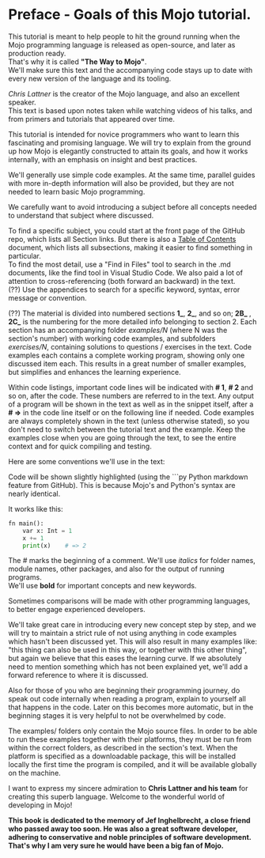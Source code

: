 # Preface - Goals of this Mojo tutorial.

This tutorial is meant to help people to hit the ground running when the Mojo programming language is released as open-source, and later as production ready.  
That's why it is called **"The Way to Mojo"**.  
We'll make sure this text and the accompanying code stays up to date with every new version of the language and its tooling.  

*Chris Lattner* is the creator of the Mojo language, and also an excellent speaker.  
This text is based upon notes taken while watching videos of his talks, and from primers and tutorials that appeared over time.

This tutorial is intended for novice programmers who want to learn this fascinating and promising language. We will try to explain from the ground up how Mojo is elegantly constructed to attain its goals, and how it works internally, with an emphasis on insight and best practices. 

We'll generally use simple code examples. At the same time, parallel guides with more in-depth information will also be provided, but they are not needed to learn basic Mojo programming.

We carefully want to avoid introducing a subject before all concepts needed to understand that subject where discussed. 

To find a specific subject, you could start at the front page of the GitHub repo, which lists all Section links. But there is also a [Table of Contents](https://github.com/Ivo-Balbaert/The_Book_Of_Mojo/blob/master/book/Table_of_Contents.md) document, which lists all subsections, making it easier to find something in particular.  
To find the most detail, use a "Find in Files" tool to search in the .md documents, like the find tool in Visual Studio Code. We also paid a lot of attention to cross-referencing (both forward an backward) in the text.  
(??) Use the appendices to search for a specific keyword, syntax, error message or convention.

(??) The material is divided into numbered sections **1_**, **2_**, and so on; **2B_** , **2C_** is the numbering for the more detailed info belonging to section 2. Each section has an accompanying folder _examples/N_  (where N was the section's number) with working code examples, and subfolders _exercises/N_, containing solutions to questions / exercises in the text. Code examples each contains a complete working program, showing only one discussed item each.
This results in a great number of smaller examples, but simplifies and enhances the learning experience.

Within code listings, important code lines will be indicated with **# 1**, **# 2** and so on, after the code. These numbers are referred to in the text. Any output of a program will be shown in the text as well as in the snippet itself, after a **# =>** in the code line itself or on the following line if needed.
Code examples are always completely shown in the text (unless otherwise stated), so you don't need to switch between the tutorial text and the example. Keep the examples close when you are going through the text, to see the entire context and for quick compiling and testing.

Here are some conventions we'll use in the text:

Code will be shown slightly highlighted (using the ```py Python markdown feature from GitHub). This is because Mojo's and Python's syntax are nearly identical.

It works like this:
```py
fn main():
    var x: Int = 1
    x += 1
    print(x)    # => 2
```

The # marks the beginning of a comment.
We'll use _italics_ for folder names, module names, other packages, and also for the output of running programs.  
We'll use **bold** for important concepts and new keywords.

Sometimes comparisons will be made with other programming languages, to better engage experienced developers.

We'll take great care in introducing every new concept step by step, and we will try to maintain a strict rule of not using anything in code examples which hasn't been discussed yet. This will also result in many examples like: "this thing can also be used in this way, or together with this other thing", but again we believe that this eases the learning curve.
If we absolutely need to mention something which has not been explained yet, we'll add a forward reference to where it is discussed.

Also for those of you who are beginning their programming journey, do speak out code internally when reading a program, explain to yourself all that happens in the code. 
Later on this becomes more automatic, but in the beginning stages it is very helpful to not be overwhelmed by code.

The examples/ folders only contain the Mojo source files. In order to be able to run these examples together with their platforms, they must be run from within the correct folders, as described in the section's text. When the platform is specified as a downloadable package, this will be installed locally the first time the program is compiled, and it will be available globally on the machine.

I want to express my sincere admiration to **Chris Lattner and his team** for creating this superb language. Welcome to the wonderful world of developing in Mojo!


**This book is dedicated to the memory of Jef Inghelbrecht, a close friend who passed away too soon.
He was also a great software developer, adhering to conservative and noble principles of software development.
That's why I am very sure he would have been a big fan of Mojo.**
